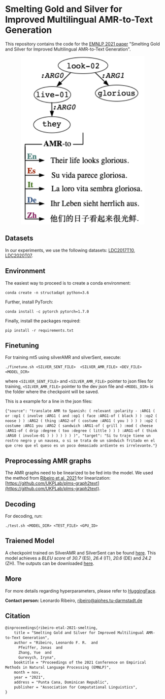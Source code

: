 # Smelting Gold and Silver for Improved Multilingual AMR-to-Text Generation
This repository contains the code for the [EMNLP 2021 paper](https://arxiv.org/pdf/2109.03808.pdf) "Smelting Gold and Silver for Improved Multilingual AMR-to-Text Generation". 

<p align="center">
<img src="img/example-m-amr.png" width="400">
</p>

## Datasets

In our experiments, we use the following datasets: [LDC2017T10](https://catalog.ldc.upenn.edu/LDC2017T10), [LDC2020T07](https://catalog.ldc.upenn.edu/LDC2020T07).

## Environment

The easiest way to proceed is to create a conda environment:
```
conda create -n structadapt python=3.6
```

Further, install PyTorch:

```
conda install -c pytorch pytorch=1.7.0
```

Finally, install the packages required:

```
pip install -r requirements.txt
```

## Finetuning

For training mt5 using silverAMR and silverSent, execute:
```
./finetune.sh <SILVER_SENT_FILE>  <SILVER_AMR_FILE> <DEV_FILE> <MODEL_DIR> 
```
where `<SILVER_SENT_FILE>` and `<SILVER_AMR_FILE>` pointer to json files for training,  `<SILVER_AMR_FILE>` pointer to the dev json file and  `<MODEL_DIR>` is the folder where the checkpoint will be saved.

This is a example for a line in the json files:
```
{"source": "translate AMR to Spanish: ( relevant :polarity - :ARG1 ( or :op1 ( involve :ARG1 ( and :op1 ( face :ARG1-of ( black ) ) :op2 ( noose ) ) :ARG2 ( thing :ARG2-of ( costume :ARG1 ( you ) ) ) ) :op2 ( costume :ARG1 you :ARG2 ( sandwich :ARG1-of ( grill ) :mod ( cheese :ARG1-of ( drip :degree ( too :degree ( little ) ) ) :ARG1-of ( think :ARG0 ( involve-01 ) ) ) ) ) ) )", "target": "Si tu traje tiene un rostro negro y un nausea, o si se trata de un sándwich fritado en el que creo que el queso es un poco demasiado ardiente es irrelevante."}
```

## Preprocessing AMR graphs

The AMR graphs need to be linearized to be fed into the model. 
 We used the method from [Ribeiro et al. 2021](https://arxiv.org/pdf/2007.08426.pdf) for linearization: [https://github.com/UKPLab/plms-graph2text](https://github.com/UKPLab/plms-graph2text).

## Decoding

For decoding, run:
```
./test.sh <MODEL_DIR> <TEST_FILE> <GPU_ID>
```

## Traiened Model

A checkpoint trained on SilverAMR and SilverSent can be found [here](https://public.ukp.informatik.tu-darmstadt.de/ribeiro/graph2text/mt5_base_silveramr_silversent.tar.gz). This model achieves a _BLEU score_ of _30.7_ (ES), _26.4_ (IT), _20.6_ (DE) and _24.2_ (ZH). The outputs can be downloaded [here](https://raw.githubusercontent.com/UKPLab/m-AMR2Text/outputs).

## More
For more details regarding hyperparameters, please refer to [HuggingFace](https://huggingface.co/).


**Contact person:** Leonardo Ribeiro, ribeiro@aiphes.tu-darmstadt.de

## Citation

```
@inproceedings{ribeiro-etal-2021-smelting,
    title = "Smelting Gold and Silver for Improved Multilingual AMR-to-Text Generation",
    author = "Ribeiro, Leonardo F. R.  and
      Pfeiffer, Jonas  and
      Zhang, Yue  and
      Gurevych, Iryna",
    booktitle = "Proceedings of the 2021 Conference on Empirical Methods in Natural Language Processing (EMNLP)",
    month = nov,
    year = "2021",
    address = "Punta Cana, Dominican Republic",
    publisher = "Association for Computational Linguistics",
}
```